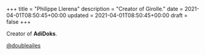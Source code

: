 +++
title = "Philippe Llerena"
description = "Creator of Girolle."
date = 2021-04-01T08:50:45+00:00
updated = 2021-04-01T08:50:45+00:00
draft = false
+++

Creator of **AdiDoks**.

[@doubleailes](https://github.com/doubleailes)
